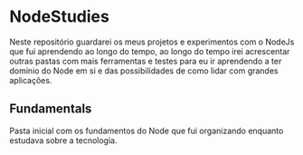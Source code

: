 # NodeStudies
Neste repositório guardarei os meus projetos e experimentos com o NodeJs que fui aprendendo ao longo do tempo, ao longo do tempo irei acrescentar outras pastas com mais ferramentas e testes para eu ir aprendendo a ter domínio do Node em si e das possibilidades de como lidar com grandes aplicações.

## Fundamentals 
Pasta inicial com os fundamentos do Node que fui organizando enquanto estudava sobre a tecnologia.